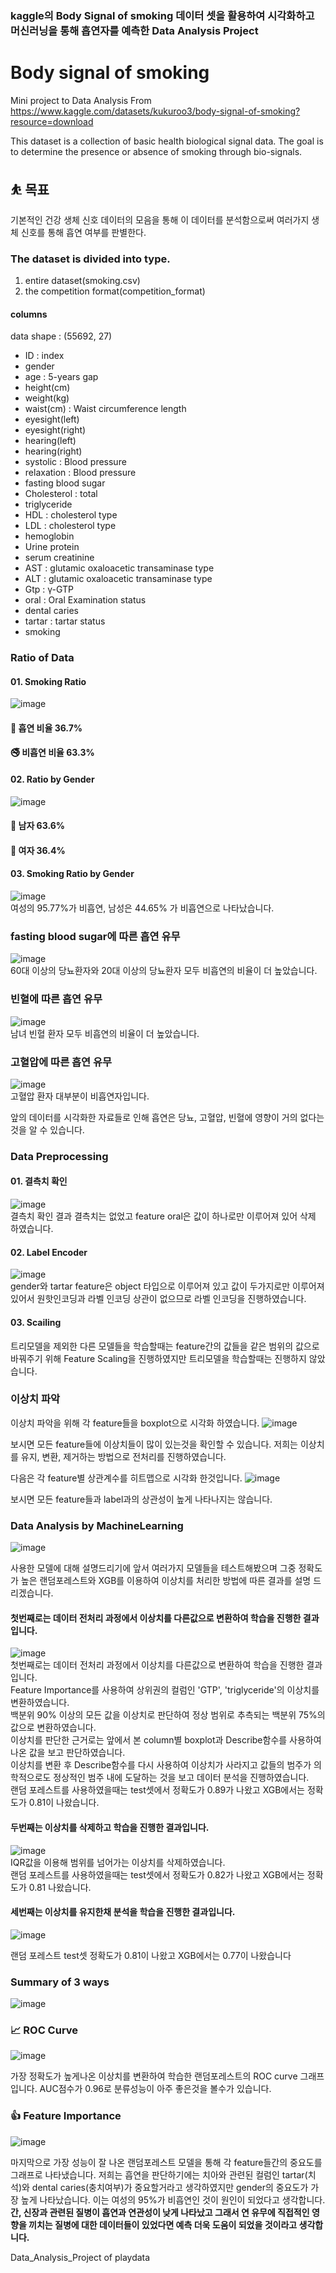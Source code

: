 <h3>kaggle의 Body Signal of smoking 데이터 셋을 활용하여 시각화하고 머신러닝을 통해 흡연자를 예측한 Data Analysis Project</h3>

# Body signal of smoking 
Mini project to Data Analysis
From https://www.kaggle.com/datasets/kukuroo3/body-signal-of-smoking?resource=download

This dataset is a collection of basic health biological signal data.
The goal is to determine the presence or absence of smoking through bio-signals.

## ⛹ 목표
기본적인 건강 생체 신호 데이터의 모음을 통해
이 데이터를 분석함으로써 여러가지 생체 신호를 통해 흡연 여부를 판별한다.

### The dataset is divided into type.

1. entire dataset(smoking.csv)
2. the competition format(competition_format)

#### columns
data shape : (55692, 27)

- ID : index
- gender
- age : 5-years gap
- height(cm)
- weight(kg)
- waist(cm) : Waist circumference length
- eyesight(left)
- eyesight(right)
- hearing(left)
- hearing(right)
- systolic : Blood pressure
- relaxation : Blood pressure
- fasting blood sugar
- Cholesterol : total
- triglyceride
- HDL : cholesterol type
- LDL : cholesterol type
- hemoglobin
- Urine protein
- serum creatinine
- AST : glutamic oxaloacetic transaminase type
- ALT : glutamic oxaloacetic transaminase type
- Gtp : γ-GTP
- oral : Oral Examination status
- dental caries
- tartar : tartar status
- smoking

### Ratio of Data


#### 01. Smoking Ratio <br/>
![image](https://user-images.githubusercontent.com/100753335/202114374-62b06b06-17e8-4ca6-bebe-dd622853e53a.png) 
####  🚬 흡연 비율 36.7% <br/> 
####  🚭 비흡연 비율 63.3% <br/>

#### 02. Ratio by Gender <br/>
![image](https://user-images.githubusercontent.com/100753335/202114297-399351c6-46dd-43dc-bb2a-7bdd348e123a.png) <br/>
#### 🕺 남자 63.6% <br/>
#### 💃 여자 36.4% <br/>

#### 03. Smoking Ratio by Gender <br/>
![image](https://user-images.githubusercontent.com/100753335/202116084-ce83e3cd-5652-4a96-a944-e7aecf795d9d.png) <br/>
여성의 95.77%가 비흡연, 남성은 44.65% 가 비흡연으로 나타났습니다.

### fasting blood sugar에 따른 흡연 유무 <br/>
![image](https://user-images.githubusercontent.com/100753335/202117250-e7f1d369-af46-4d29-9635-1f751473439c.png) <br/>
60대 이상의 당뇨환자와 20대 이상의 당뇨환자 모두 비흡연의 비율이 더 높았습니다.

###  빈혈에 따른 흡연 유무 <br/>
![image](https://user-images.githubusercontent.com/100753335/202117380-d4c80d73-9483-4c16-ade2-29b4e6a7a5ce.png) <br/>
남녀 빈혈 환자 모두 비흡연의 비율이 더 높았습니다.

### 고혈압에 따른 흡연 유무 <br/>
![image](https://user-images.githubusercontent.com/100753335/202117561-406961c5-82df-4409-a40d-e65252591a0d.png) <br/>
고혈압 환자 대부분이 비흡연자입니다.

앞의 데이터를 시각화한 자료들로 인해 흡연은 당뇨, 고혈압, 빈혈에 영향이 거의 없다는것을 알 수 있습니다.

### Data Preprocessing

#### 01. 결측치 확인
![image](https://user-images.githubusercontent.com/100753335/202131504-5b9ef0e3-5758-4367-afdc-1e8dc754aa75.png) <br/> 
결측치 확인 결과 결측치는 없었고 feature oral은 값이 하나로만 이루어져 있어 삭제 하였습니다.

#### 02. Label Encoder
![image](https://user-images.githubusercontent.com/100753335/202131778-706c9a24-cf33-4e7a-9717-ccd3b6afab7b.png) <br/>
gender와 tartar feature은 object 타입으로 이루어져 있고 값이 두가지로만 이루어져있어서
원핫인코딩과 라벨 인코딩 상관이 없으므로 라벨 인코딩을 진행하였습니다.

#### 03. Scailing
트리모델을 제외한 다른 모델들을 학습할때는 feature간의 값들을 같은 범위의 값으로 바꿔주기 위해
Feature Scaling을 진행하였지만 트리모델을 학습할때는 진행하지 않았습니다. 

### 이상치 파악
이상치 파악을 위해 각 feature들을 boxplot으로 시각화 하였습니다.
![image](https://user-images.githubusercontent.com/100753335/202134008-9859bd75-790d-409a-a6fd-2e310ac3a694.png)<br/>

보시면 모든 feature들에 이상치들이 많이 있는것을 확인할 수 있습니다.
저희는 이상치를 유지, 변환, 제거하는 방법으로 전처리를 진행하였습니다.


다음은 각 feature별 상관계수를 히트맵으로 시각화 한것입니다.
![image](https://user-images.githubusercontent.com/100753335/202134154-e967e17b-ff20-4258-9758-8b53b788d9f4.png)<br/>

보시면 모든 feature들과 label과의 상관성이 높게 나타나지는 않습니다.

### Data Analysis by MachineLearning
![image](https://user-images.githubusercontent.com/100753335/202134678-837c8cdc-6a96-439b-b536-756ba199ec03.png)<br/>

사용한 모델에 대해 설명드리기에 앞서 여러가지 모델들을 테스트해봤으며 그중 정확도가 높은 랜덤포레스트와 XGB를 이용하여 이상치를 처리한 방법에 따른 결과를 설명 드리겠습니다.

#### 첫번째로는 데이터 전처리 과정에서 이상치를 다른값으로 변환하여 학습을 진행한 결과입니다.
![image](https://user-images.githubusercontent.com/100753335/202134965-24b1faab-e144-4760-9d31-45f2a8f2f7b3.png)<br/>
첫번째로는 데이터 전처리 과정에서 이상치를 다른값으로 변환하여 학습을 진행한 결과입니다.<br/>
Feature Importance를 사용하여 상위권의 컬럼인 'GTP', 'triglyceride'의 이상치를 변환하였습니다.<br/>
백분위 90% 이상의 모든 값을 이상치로 판단하여 정상 범위로 추측되는 백분위 75%의 값으로 변환하였습니다. <br/>
이상치를 판단한 근거로는 앞에서 본 column별 boxplot과 Describe함수를 사용하여 나온 값을 보고 
판단하였습니다. <br/>
이상치를 변환 후 Describe함수를 다시 사용하여 이상치가 사라지고 값들의
범주가 의학적으로도 정상적인 범주 내에 도달하는 것을 보고 데이터 분석을 진행하였습니다. <br/>
랜덤 포레스트를 사용하였을때는 test셋에서 정확도가 0.89가 나왔고
XGB에서는 정확도가 0.81이 나왔습니다.<br/>


#### 두번째는 이상치를 삭제하고 학습을 진행한 결과입니다.
![image](https://user-images.githubusercontent.com/100753335/202135581-990464ab-20ee-4f61-9ff8-1d8215d3de35.png)<br/>
IQR값을 이용해 범위를 넘어가는 이상치를 삭제하였습니다.<br/>
랜덤 포레스트를 사용하였을때는 test셋에서 정확도가 0.82가 나왔고
XGB에서는 정확도가 0.81 나왔습니다.<br/>

#### 세번째는 이상치를 유지한채 분석을 학습을 진행한 결과입니다.
![image](https://user-images.githubusercontent.com/100753335/202135721-8dc89872-5c3b-4cef-8c00-38a4080543c3.png)<br/>

랜덤 포레스트 test셋 정확도가 0.81이 나왔고 XGB에서는 0.77이 나왔습니다<br/>

### Summary of 3 ways
![image](https://user-images.githubusercontent.com/100753335/202135970-201a3678-e5a8-4014-af8e-4494d0140598.png)


### 📈 ROC Curve
![image](https://user-images.githubusercontent.com/100753335/202136112-e25641cb-a265-4bb0-9082-75b7b313abc5.png)

가장 정확도가 높게나온 이상치를 변환하여 학습한 랜덤포레스트의 ROC curve 그래프입니다.
AUC점수가 0.96로 분류성능이 아주 좋은것을 볼수가 있습니다.

### 👍 Feature Importance
![image](https://user-images.githubusercontent.com/100753335/202136413-3d6b874d-f9ff-409e-8381-c101372ffb2e.png)

마지막으로 가장 성능이 잘 나온 랜덤포레스트 모델을 통해 각 feature들간의 중요도를 그래프로 나타냈습니다.
저희는 흡연을 판단하기에는 치아와 관련된 컬럼인 tartar(치석)와 dental caries(충치여부)가 
중요할거라고 생각하였지만 gender의 중요도가 가장 높게 나타났습니다. 
이는 여성의 95%가 비흡연인 것이 원인이 되었다고 생각합니다.
<b>간, 신장과 관련된 질병이 흡연과 연관성이 낮게 나타났고 그래서 연 유무에 직접적인 영향을 끼치는
질병에 대한 데이터들이 있었다면 예측 더욱 도움이 되었을 것이라고 생각합니다.</b>

Data_Analysis_Project of playdata
